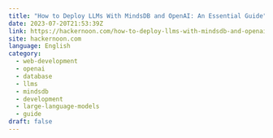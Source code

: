 ```yaml
---
title: "How to Deploy LLMs With MindsDB and OpenAI: An Essential Guide"
date: 2023-07-20T21:53:39Z
link: https://hackernoon.com/how-to-deploy-llms-with-mindsdb-and-openai-an-essential-guide?source=rss&utm_medium=RSS&utm_source=news.12bit.vn
site: hackernoon.com
language: English
category:
  - web-development
  - openai
  - database
  - llms
  - mindsdb
  - development
  - large-language-models
  - guide
draft: false
---
```

